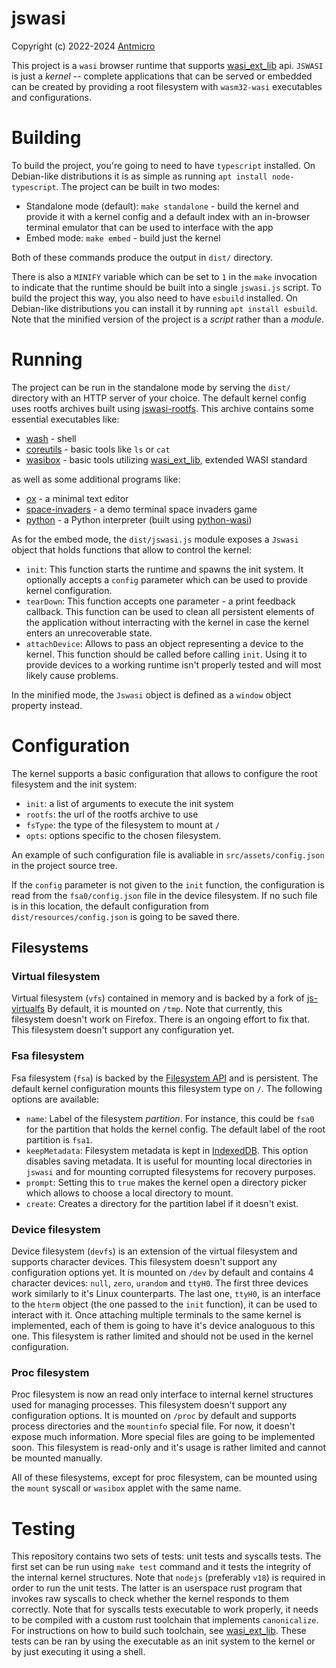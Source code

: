 # jswasi

Copyright (c) 2022-2024 [Antmicro](https://www.antmicro.com)

This project is a `wasi` browser runtime that supports [wasi_ext_lib](https://github.com/antmicro/wasi_ext_lib) api.
`JSWASI` is just a _kernel_ -- complete applications that can be served or embedded can be created by providing a root filesystem with `wasm32-wasi` executables and configurations.

# Building

To build the project, you're going to need to have `typescript` installed.
On Debian-like distributions it is as simple as running `apt install node-typescript`.
The project can be built in two modes:

- Standalone mode (default): `make standalone` - build the kernel and provide it with a kernel config and a default index with an in-browser terminal emulator that can be used to interface with the app
- Embed mode: `make embed` - build just the kernel

Both of these commands produce the output in `dist/` directory.

There is also a `MINIFY` variable which can be set to `1` in the `make` invocation to indicate that the runtime should be built into a single `jswasi.js` script.
To build the project this way, you also need to have `esbuild` installed.
On Debian-like distributions you can install it by running `apt install esbuild`.
Note that the minified version of the project is a _script_ rather than a _module_.

# Running

The project can be run in the standalone mode by serving the `dist/` directory with an HTTP server of your choice.
The default kernel config uses rootfs archives built using [jswasi-rootfs](https://github.com/antmicro/jswasi-rootfs).
This archive contains some essential executables like:

- [wash](https://github.com/antmicro/wash) - shell
- [coreutils](https://github.com/antmicro/coreutils) - basic tools like `ls` or `cat`
- [wasibox](https://github.com/antmicro/wasibox) - basic tools utilizing [wasi_ext_lib](https://github.com/antmicro/wasi_ext_lib), extended WASI standard

as well as some additional programs like:

- [ox](https://github.com/antmicro/ox) - a minimal text editor
- [space-invaders](https://github.com/mia1024/space-invaders/) - a demo terminal space invaders game
- [python](https://github.com/python/cpython) - a Python interpreter (built using [python-wasi](https://github.com/antmicro/python-wasi))

As for the embed mode, the `dist/jswasi.js` module exposes a `Jswasi` object that holds functions that allow to control the kernel:

- `init`: This function starts the runtime and spawns the init system. It optionally accepts a `config` parameter which can be used to provide kernel configuration.
- `tearDown`: This function accepts one parameter - a print feedback callback. This function can be used to clean all persistent elements of the application without interracting with the kernel in case the kernel enters an unrecoverable state.
- `attachDevice`: Allows to pass an object representing a device to the kernel. This function should be called before calling `init`. Using it to provide devices to a working runtime isn't properly tested and will most likely cause problems.

In the minified mode, the `Jswasi` object is defined as a `window` object property instead.

# Configuration

The kernel supports a basic configuration that allows to configure the root filesystem and the init system:

- `init`: a list of arguments to execute the init system
- `rootfs`: the url of the rootfs archive to use
- `fsType`: the type of the filesystem to mount at `/`
- `opts`: options specific to the chosen filesystem.

An example of such configuration file is avaliable in `src/assets/config.json` in the project source tree.

If the `config` parameter is not given to the `init` function, the configuration is read from the `fsa0/config.json` file in the device filesystem.
If no such file is in this location, the default configuration from `dist/resources/config.json` is going to be saved there.

## Filesystems

### Virtual filesystem

Virtual filesystem (`vfs`) contained in memory and is backed by a fork of [js-virtualfs](https://github.com/antmicro/js-virtualfs)
By default, it is mounted on `/tmp`.
Note that currently, this filesystem doesn't work on Firefox.
There is an ongoing effort to fix that.
This filesystem doesn't support any configuration yet.

### Fsa filesystem

Fsa filesystem (`fsa`) is backed by the [Filesystem API](https://developer.mozilla.org/en-US/docs/Web/API/File_System_API) and is persistent.
The default kernel configuration mounts this filesystem type on `/`.
The following options are available:

- `name`: Label of the filesystem _partition_. For instance, this could be `fsa0` for the partition that holds the kernel config. The default label of the root partition is `fsa1`.
- `keepMetadata`: Filesystem metadata is kept in [IndexedDB](https://developer.mozilla.org/en-US/docs/Web/API/IndexedDB_API).
  This option disables saving metadata.
  It is useful for mounting local directories in `jswasi` and for mounting corrupted filesystems for recovery purposes.
- `prompt`: Setting this to `true` makes the kernel open a directory picker which allows to choose a local directory to mount.
- `create`: Creates a directory for the partition label if it doesn't exist.

### Device filesystem

Device filesystem (`devfs`) is an extension of the virtual filesystem and supports character devices.
This filesystem doesn't support any configuration options yet.
It is mounted on `/dev` by default and contains 4 character devices: `null`, `zero`, `urandom` and `ttyH0`.
The first three devices work similarly to it's Linux counterparts.
The last one, `ttyH0`, is an interface to the `hterm` object (the one passed to the `init` function), it can be used to interact with it.
Once attaching multiple terminals to the same kernel is implemented, each of them is going to have it's device analoguous to this one.
This filesystem is rather limited and should not be used in the kernel configuration.

### Proc filesystem

Proc filesystem is now an read only interface to internal kernel structures used for managing processes.
This filesystem doesn't support any configuration options.
It is mounted on `/proc` by default and supports process directories and the `mountinfo` special file.
For now, it doesn't expose much information.
More special files are going to be implemented soon.
This filesystem is read-only and it's usage is rather limited and cannot be mounted manually.

All of these filesystems, except for proc filesystem, can be mounted using the `mount` syscall or `wasibox` applet with the same name.

# Testing

This repository contains two sets of tests: unit tests and syscalls tests.
The first set can be run using `make test` command and it tests the integrity of the internal kernel structures.
Note that `nodejs` (preferably `v18`) is required in order to run the unit tests.
The latter is an userspace rust program that invokes raw syscalls to check whether the kernel responds to them correctly.
Note that for syscalls tests executable to work properly, it needs to be compiled with a custom rust toolchain that implements `canonicalize`.
For instructions on how to build such toolchain, see [wasi_ext_lib](https://github.com/antmicro/wasi_ext_lib#build).
These tests can be ran by using the executable as an init system to the kernel or by just executing it using a shell.
